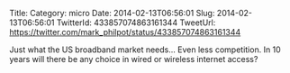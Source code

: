 Title: 
Category: micro
Date: 2014-02-13T06:56:01
Slug: 2014-02-13T06:56:01
TwitterId: 433857074863161344
TweetUrl: https://twitter.com/mark_philpot/status/433857074863161344

Just what the US broadband market needs... Even less competition. In 10 years will there be any choice in wired or wireless internet access?